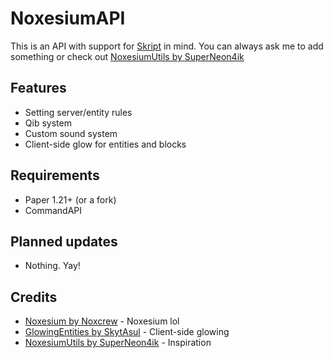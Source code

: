 # NoxesiumAPI
This is an API with support for [Skript](https://github.com/SkriptLang/Skript) in mind. You can always ask me to add something or check out [NoxesiumUtils by SuperNeon4ik](https://github.com/SuperNeon4ik/NoxesiumUtils/tree/master)

## Features
- Setting server/entity rules
- Qib system
- Custom sound system
- Client-side glow for entities and blocks

## Requirements
- Paper 1.21+ (or a fork)
- CommandAPI

## Planned updates
- Nothing. Yay!

## Credits
- [Noxesium by Noxcrew](https://github.com/Noxcrew/noxesium) - Noxesium lol
- [GlowingEntities by SkytAsul](https://github.com/SkytAsul/GlowingEntities) - Client-side glowing
- [NoxesiumUtils by SuperNeon4ik](https://github.com/SuperNeon4ik/NoxesiumUtils) - Inspiration
